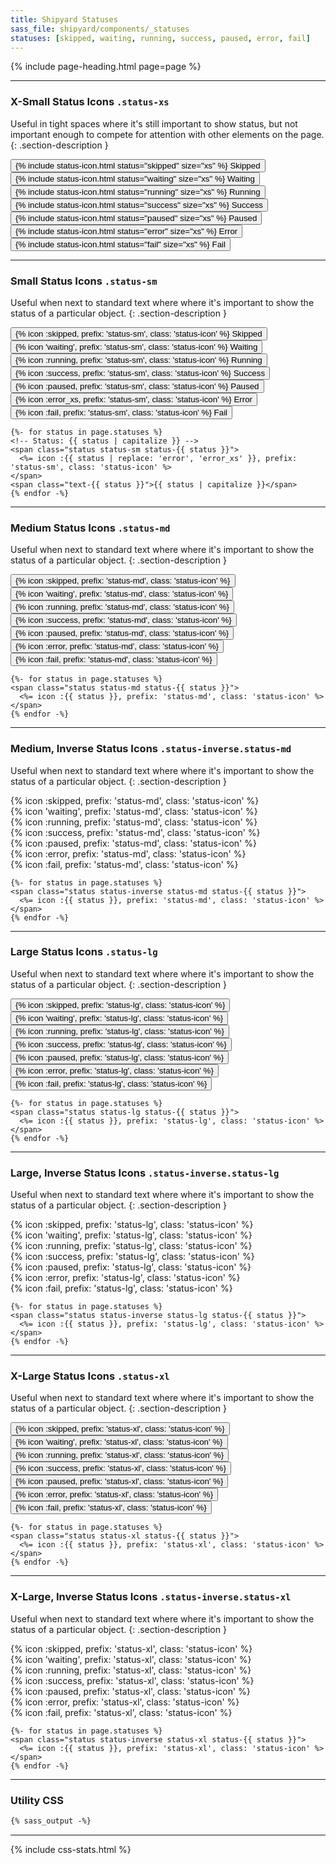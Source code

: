 ```yaml
---
title: Shipyard Statuses
sass_file: shipyard/components/_statuses
statuses: [skipped, waiting, running, success, paused, error, fail]
---
```


{% include page-heading.html page=page %}

---

### X-Small Status Icons `.status-xs`
Useful in tight spaces where it's still important to show status, but not important enough to compete for attention with other elements on the page.
{: .section-description }

<div class="mb-24">
  <button tooltip="skipped" class="btn btn-secondary btn-xs rounded-pill mr-4">
    {% include status-icon.html status="skipped" size="xs" %}
    <span class="text-sm medium ml-4 text-skipped">Skipped</span>
  </button>

  <button tooltip="waiting" class="btn btn-secondary btn-xs rounded-pill mr-4">
    {% include status-icon.html status="waiting" size="xs" %}
    <span class="text-sm medium ml-4 text-waiting">Waiting</span>
  </button>

  <button tooltip="running" class="btn btn-secondary btn-xs rounded-pill mr-4">
    {% include status-icon.html status="running" size="xs" %}
    <span class="text-sm medium ml-4 text-running">Running</span>
  </button>

  <button tooltip="success" class="btn btn-secondary btn-xs rounded-pill mr-4">
    {% include status-icon.html status="success" size="xs" %}
    <span class="text-sm medium ml-4 text-success">Success</span>
  </button>

  <button tooltip="paused" class="btn btn-secondary btn-xs rounded-pill mr-4">
    {% include status-icon.html status="paused" size="xs" %}
    <span class="text-sm medium ml-4 text-paused">Paused</span>
  </button>

  <button tooltip="error" class="btn btn-secondary btn-xs rounded-pill mr-4">
    {% include status-icon.html status="error" size="xs" %}
    <span class="text-sm medium ml-4 text-error">Error</span>
  </button>

  <button tooltip="fail" class="btn btn-secondary btn-xs rounded-pill mr-4">
    {% include status-icon.html status="fail" size="xs" %}
    <span class="text-sm medium ml-4 text-fail">Fail</span>
  </button>
</div>

---

### Small Status Icons `.status-sm`
Useful when next to standard text where where it's important to show the status of a particular object.
{: .section-description }

<button tooltip="skipped" class="btn btn-secondary btn-sm rounded-pill mr-5">
  <span class="status status-skipped status-sm">{% icon :skipped, prefix: 'status-sm', class: 'status-icon' %}</span>
  <span class="text-md medium ml-5 text-skipped">Skipped</span>
</button>
<button tooltip="waiting" class="btn btn-secondary btn-sm rounded-pill mr-5">
  <span class="status status-waiting status-sm">{% icon 'waiting', prefix: 'status-sm', class: 'status-icon' %}</span>
  <span class="text-md medium ml-5 text-waiting">Waiting</span>
</button>
<button tooltip="running" class="btn btn-secondary btn-sm rounded-pill mr-5">
  <span class="status status-running status-sm">{% icon :running, prefix: 'status-sm', class: 'status-icon' %}</span>
  <span class="text-md medium ml-5 text-running">Running</span>
</button>
<button tooltip="success" class="btn btn-secondary btn-sm rounded-pill mr-5">
  <span class="status status-success status-sm">{% icon :success, prefix: 'status-sm', class: 'status-icon' %}</span>
  <span class="text-md medium ml-5 text-success">Success</span>
</button>
<button tooltip="paused" class="btn btn-secondary btn-sm rounded-pill mr-5">
  <span class="status status-paused status-sm">{% icon :paused, prefix: 'status-sm', class: 'status-icon' %}</span>
  <span class="text-md medium ml-5 text-paused">Paused</span>
</button>
<button tooltip="error" class="btn btn-secondary btn-sm rounded-pill mr-5">
  <span class="status status-error status-sm">{% icon :error_xs, prefix: 'status-sm', class: 'status-icon' %}</span>
  <span class="text-md medium ml-5 text-error">Error</span>
</button>
<button tooltip="fail" class="btn btn-secondary btn-sm rounded-pill mr-5">
  <span class="status status-fail status-sm">{% icon :fail, prefix: 'status-sm', class: 'status-icon' %}</span>
  <span class="text-md medium ml-5 text-fail">Fail</span>
</button>

```erb
{%- for status in page.statuses %}
<!-- Status: {{ status | capitalize }} -->
<span class="status status-sm status-{{ status }}">
  <%= icon :{{ status | replace: 'error', 'error_xs' }}, prefix: 'status-sm', class: 'status-icon' %>
</span>
<span class="text-{{ status }}">{{ status | capitalize }}</span>
{% endfor -%}
```

---

### Medium Status Icons `.status-md`
Useful when next to standard text where where it's important to show the status of a particular object.
{: .section-description }

<button tooltip="skipped" class="mr-5">
  <span class="status status-skipped status-md">{% icon :skipped, prefix: 'status-md', class: 'status-icon' %}</span>
</button>
<button tooltip="waiting" class="mr-5">
  <span class="status status-waiting status-md">{% icon 'waiting', prefix: 'status-md', class: 'status-icon' %}</span>
</button>
<button tooltip="running" class="mr-5">
  <span class="status status-running status-md">{% icon :running, prefix: 'status-md', class: 'status-icon' %}</span>
</button>
<button tooltip="success" class="mr-5">
  <span class="status status-success status-md">{% icon :success, prefix: 'status-md', class: 'status-icon' %}</span>
</button>
<button tooltip="paused" class="mr-5">
  <span class="status status-paused status-md">{% icon :paused, prefix: 'status-md', class: 'status-icon' %}</span>
</button>
<button tooltip="error" class="mr-5">
  <span class="status status-error status-md">{% icon :error, prefix: 'status-md', class: 'status-icon' %}</span>
</button>
<button tooltip="fail" class="mr-5">
  <span class="status status-fail status-md">{% icon :fail, prefix: 'status-md', class: 'status-icon' %}</span>
</button>

```erb
{%- for status in page.statuses %}
<span class="status status-md status-{{ status }}">
  <%= icon :{{ status }}, prefix: 'status-md', class: 'status-icon' %>
</span>
{% endfor -%}
```

---

### Medium, Inverse Status Icons `.status-inverse.status-md`
Useful when next to standard text where where it's important to show the status of a particular object.
{: .section-description }

<div class="col-container m-0 align-center mb-30">
  <div class="status-skipped-bg p-20 pl-0 pr-0 col rounded rounded-left" tooltip="skipped">
    <span class="status status-inverse status-skipped status-md">
      {% icon :skipped, prefix: 'status-md', class: 'status-icon' %}
    </span>
  </div>
  <div class="status-waiting-bg p-20 pl-0 pr-0 col" tooltip="waiting">
    <span class="status status-inverse status-waiting status-md">
      {% icon 'waiting', prefix: 'status-md', class: 'status-icon' %}
    </span>
  </div>
  <div class="status-running-bg p-20 pl-0 pr-0 col" tooltip="running">
    <span class="status status-inverse status-running status-md">
      {% icon :running, prefix: 'status-md', class: 'status-icon' %}
    </span>
  </div>
  <div class="status-success-bg p-20 pl-0 pr-0 col" tooltip="success">
    <span class="status status-inverse status-success status-md">
      {% icon :success, prefix: 'status-md', class: 'status-icon' %}
    </span>
  </div>
  <div class="status-paused-bg p-20 pl-0 pr-0 col" tooltip="paused">
    <span class="status status-inverse status-paused status-md">
      {% icon :paused, prefix: 'status-md', class: 'status-icon' %}
    </span>
  </div>
  <div class="status-error-bg p-20 pl-0 pr-0 col" tooltip="error">
    <span class="status status-inverse status-error status-md">
      {% icon :error, prefix: 'status-md', class: 'status-icon' %}
    </span>
  </div>
  <div class="status-fail-bg p-20 pl-0 pr-0 col rounded rounded-right" tooltip="fail">
    <span class="status status-inverse status-fail status-md">
      {% icon :fail, prefix: 'status-md', class: 'status-icon' %}
    </span>
  </div>
</div>

```erb
{%- for status in page.statuses %}
<span class="status status-inverse status-md status-{{ status }}">
  <%= icon :{{ status }}, prefix: 'status-md', class: 'status-icon' %>
</span>
{% endfor -%}
```

---

### Large Status Icons `.status-lg`
Useful when next to standard text where where it's important to show the status of a particular object.
{: .section-description }

<button tooltip="skipped" class="mr-5">
  <span class="status status-skipped status-lg">{% icon :skipped, prefix: 'status-lg', class: 'status-icon' %}</span>
</button>
<button tooltip="waiting" class="mr-5">
  <span class="status status-waiting status-lg">{% icon 'waiting', prefix: 'status-lg', class: 'status-icon' %}</span>
</button>
<button tooltip="running" class="mr-5">
  <span class="status status-running status-lg">{% icon :running, prefix: 'status-lg', class: 'status-icon' %}</span>
</button>
<button tooltip="success" class="mr-5">
  <span class="status status-success status-lg">{% icon :success, prefix: 'status-lg', class: 'status-icon' %}</span>
</button>
<button tooltip="paused" class="mr-5">
  <span class="status status-paused status-lg">{% icon :paused, prefix: 'status-lg', class: 'status-icon' %}</span>
</button>
<button tooltip="error" class="mr-5">
  <span class="status status-error status-lg">{% icon :error, prefix: 'status-lg', class: 'status-icon' %}</span>
</button>
<button tooltip="fail" class="mr-5">
  <span class="status status-fail status-lg">{% icon :fail, prefix: 'status-lg', class: 'status-icon' %}</span>
</button>

```erb
{%- for status in page.statuses %}
<span class="status status-lg status-{{ status }}">
  <%= icon :{{ status }}, prefix: 'status-lg', class: 'status-icon' %>
</span>
{% endfor -%}
```

---

### Large, Inverse Status Icons `.status-inverse.status-lg`
Useful when next to standard text where where it's important to show the status of a particular object.
{: .section-description }

<div class="col-container m-0 align-center mb-30">
  <div class="status-skipped-bg p-20 pl-0 pr-0 col rounded rounded-left" tooltip="skipped">
    <span class="status status-inverse status-skipped status-lg">
      {% icon :skipped, prefix: 'status-lg', class: 'status-icon' %}
    </span>
  </div>
  <div class="status-waiting-bg p-20 pl-0 pr-0 col" tooltip="waiting">
    <span class="status status-inverse status-waiting status-lg">
      {% icon 'waiting', prefix: 'status-lg', class: 'status-icon' %}
    </span>
  </div>
  <div class="status-running-bg p-20 pl-0 pr-0 col" tooltip="running">
    <span class="status status-inverse status-running status-lg">
      {% icon :running, prefix: 'status-lg', class: 'status-icon' %}
    </span>
  </div>
  <div class="status-success-bg p-20 pl-0 pr-0 col" tooltip="success">
    <span class="status status-inverse status-success status-lg">
      {% icon :success, prefix: 'status-lg', class: 'status-icon' %}
    </span>
  </div>
  <div class="status-paused-bg p-20 pl-0 pr-0 col" tooltip="paused">
    <span class="status status-inverse status-paused status-lg">
      {% icon :paused, prefix: 'status-lg', class: 'status-icon' %}
    </span>
  </div>
  <div class="status-error-bg p-20 pl-0 pr-0 col" tooltip="error">
    <span class="status status-inverse status-error status-lg">
      {% icon :error, prefix: 'status-lg', class: 'status-icon' %}
    </span>
  </div>
  <div class="status-fail-bg p-20 pl-0 pr-0 col rounded rounded-right" tooltip="fail">
    <span class="status status-inverse status-fail status-lg">
      {% icon :fail, prefix: 'status-lg', class: 'status-icon' %}
    </span>
  </div>
</div>

```erb
{%- for status in page.statuses %}
<span class="status status-inverse status-lg status-{{ status }}">
  <%= icon :{{ status }}, prefix: 'status-lg', class: 'status-icon' %>
</span>
{% endfor -%}
```

---

### X-Large Status Icons `.status-xl`
Useful when next to standard text where where it's important to show the status of a particular object.
{: .section-description }

<button tooltip="skipped" class="mr-5">
  <span class="status status-skipped status-xl">{% icon :skipped, prefix: 'status-xl', class: 'status-icon' %}</span>
</button>
<button tooltip="waiting" class="mr-5">
  <span class="status status-waiting status-xl">{% icon 'waiting', prefix: 'status-xl', class: 'status-icon' %}</span>
</button>
<button tooltip="running" class="mr-5">
  <span class="status status-running status-xl">{% icon :running, prefix: 'status-xl', class: 'status-icon' %}</span>
</button>
<button tooltip="success" class="mr-5">
  <span class="status status-success status-xl">{% icon :success, prefix: 'status-xl', class: 'status-icon' %}</span>
</button>
<button tooltip="paused" class="mr-5">
  <span class="status status-paused status-xl">{% icon :paused, prefix: 'status-xl', class: 'status-icon' %}</span>
</button>
<button tooltip="error" class="mr-5">
  <span class="status status-error status-xl">{% icon :error, prefix: 'status-xl', class: 'status-icon' %}</span>
</button>
<button tooltip="fail">
  <span class="status status-fail status-xl">{% icon :fail, prefix: 'status-xl', class: 'status-icon' %}</span>
</button>

```erb
{%- for status in page.statuses %}
<span class="status status-xl status-{{ status }}">
  <%= icon :{{ status }}, prefix: 'status-xl', class: 'status-icon' %>
</span>
{% endfor -%}
```

---

### X-Large, Inverse Status Icons `.status-inverse.status-xl`
Useful when next to standard text where where it's important to show the status of a particular object.
{: .section-description }

<div class="col-container m-0 align-center mb-30">
  <div class="status-skipped-bg p-10 sm:p-20 pl-0 pr-0 col rounded rounded-left" tooltip="skipped">
    <span class="status status-inverse status-skipped status-xl">
      {% icon :skipped, prefix: 'status-xl', class: 'status-icon' %}
    </span>
  </div>
  <div class="status-waiting-bg p-10 sm:p-20 pl-0 pr-0 col" tooltip="waiting">
    <span class="status status-inverse status-waiting status-xl">
      {% icon 'waiting', prefix: 'status-xl', class: 'status-icon' %}
    </span>
  </div>
  <div class="status-running-bg p-10 sm:p-20 pl-0 pr-0 col" tooltip="running">
    <span class="status status-inverse status-running status-xl">
      {% icon :running, prefix: 'status-xl', class: 'status-icon' %}
    </span>
  </div>
  <div class="status-success-bg p-10 sm:p-20 pl-0 pr-0 col" tooltip="success">
    <span class="status status-inverse status-success status-xl">
      {% icon :success, prefix: 'status-xl', class: 'status-icon' %}
    </span>
  </div>
  <div class="status-paused-bg p-10 sm:p-20 pl-0 pr-0 col" tooltip="paused">
    <span class="status status-inverse status-paused status-xl">
      {% icon :paused, prefix: 'status-xl', class: 'status-icon' %}
    </span>
  </div>
  <div class="status-error-bg p-10 sm:p-20 pl-0 pr-0 col" tooltip="error">
    <span class="status status-inverse status-error status-xl">
      {% icon :error, prefix: 'status-xl', class: 'status-icon' %}
    </span>
  </div>
  <div class="status-fail-bg p-10 sm:p-20 pl-0 pr-0 col rounded rounded-right" tooltip="fail">
    <span class="status status-inverse status-fail status-xl">
      {% icon :fail, prefix: 'status-xl', class: 'status-icon' %}
    </span>
  </div>
</div>

```erb
{%- for status in page.statuses %}
<span class="status status-inverse status-xl status-{{ status }}">
  <%= icon :{{ status }}, prefix: 'status-xl', class: 'status-icon' %>
</span>
{% endfor -%}
```

---

### Utility CSS
```css
{% sass_output -%}
```

---

{% include css-stats.html %}
